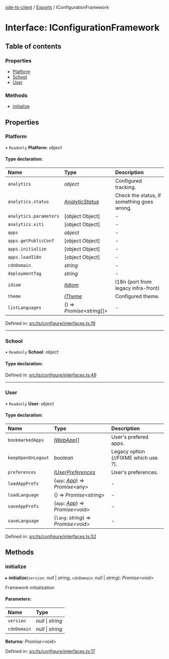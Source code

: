 [ode-ts-client](../README.md) / [Exports](../modules.md) / IConfigurationFramework

# Interface: IConfigurationFramework

## Table of contents

### Properties

- [Platform](iconfigurationframework.md#platform)
- [School](iconfigurationframework.md#school)
- [User](iconfigurationframework.md#user)

### Methods

- [initialize](iconfigurationframework.md#initialize)

## Properties

### Platform

• `Readonly` **Platform**: *object*

#### Type declaration:

Name | Type | Description |
:------ | :------ | :------ |
`analytics` | *object* | Configured tracking.   |
`analytics.status` | [*AnalyticStatus*](../modules.md#analyticstatus) | Check the status, if something goes wrong.   |
`analytics.parameters` | [object Object] | - |
`analytics.xiti` | [object Object] | - |
`apps` | *object* | - |
`apps.getPublicConf` | [object Object] | - |
`apps.initialize` | [object Object] | - |
`apps.loadI18n` | [object Object] | - |
`cdnDomain` | *string* | - |
`deploymentTag` | *string* | - |
`idiom` | [*IIdiom*](iidiom.md) | I18n (port from legacy infra-front)   |
`theme` | [*ITheme*](itheme.md) | Configured theme.   |
`listLanguages` | () => *Promise*<string[]\> | - |

Defined in: [src/ts/configure/interfaces.ts:19](https://github.com/opendigitaleducation/ode-ts-client/blob/b81969a/src/ts/configure/interfaces.ts#L19)

___

### School

• `Readonly` **School**: *object*

#### Type declaration:

Defined in: [src/ts/configure/interfaces.ts:49](https://github.com/opendigitaleducation/ode-ts-client/blob/b81969a/src/ts/configure/interfaces.ts#L49)

___

### User

• `Readonly` **User**: *object*

#### Type declaration:

Name | Type | Description |
:------ | :------ | :------ |
`bookmarkedApps` | [*IWebApp*](iwebapp.md)[] | User's prefered apps.   |
`keepOpenOnLogout` | *boolean* | Legacy option (//FIXME which use ?).   |
`preferences` | [*IUserPreferences*](iuserpreferences.md) | User's preferences.   |
`loadAppPrefs` | (`app`: [*App*](../modules.md#app)) => *Promise*<any\> | - |
`loadLanguage` | () => *Promise*<string\> | - |
`saveAppPrefs` | (`app`: [*App*](../modules.md#app)) => *Promise*<void\> | - |
`saveLanguage` | (`lang`: *string*) => *Promise*<void\> | - |

Defined in: [src/ts/configure/interfaces.ts:52](https://github.com/opendigitaleducation/ode-ts-client/blob/b81969a/src/ts/configure/interfaces.ts#L52)

## Methods

### initialize

▸ **initialize**(`version`: *null* \| *string*, `cdnDomain`: *null* \| *string*): *Promise*<void\>

Framework initialization

#### Parameters:

Name | Type |
:------ | :------ |
`version` | *null* \| *string* |
`cdnDomain` | *null* \| *string* |

**Returns:** *Promise*<void\>

Defined in: [src/ts/configure/interfaces.ts:17](https://github.com/opendigitaleducation/ode-ts-client/blob/b81969a/src/ts/configure/interfaces.ts#L17)
